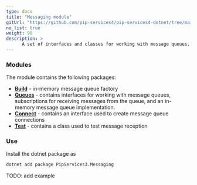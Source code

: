 ```yaml
---
type: docs
title: "Messaging module"
gitUrl: "https://github.com/pip-services4/pip-services4-dotnet/tree/main/pip-services4-memcached-dotnet"
no_list: true
weight: 90
description: > 
      A set of interfaces and classes for working with message queues, as well as an in-memory message queue implementation. 
---
```


### Modules

The module contains the following packages:

- [**Build**](build) - in-memory message queue factory
- [**Queues**](queues) - contains interfaces for working with message queues, subscriptions for receiving messages from the queue, and an in-memory message queue implementation.
- [**Connect**](connect) - contains an interface used to create message queue connections
- [**Test**](test) - contains a class used to test message reception

### Use

Install the dotnet package as
```bash
dotnet add package PipServices3.Messaging
```

TODO: add example

